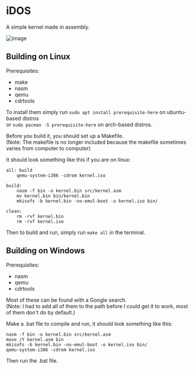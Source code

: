 # iDOS

A simple kernel made in assembly.

![image](https://www.ekeleze.net/assets/external/iDOS.png)

## Building on Linux
Prerequisites:
- make
- nasm
- qemu
- cdrtools

To install them simply run `sudo apt install prerequisite-here` on ubuntu-based distros<br>or `sudo pacman -S prerequisite-here` on arch-based distros.

Before you build it, you should set up a Makefile.<br>
(Note: The makefile is no longer included because the makefile sometimes varies from computer to computer)

It should look something like this if you are on linux: 
```
all: build
	qemu-system-i386 -cdrom kernel.iso

build:
	nasm -f bin -o kernel.bin src/kernel.asm
	mv kernel.bin bin/kernel.bin
	mkisofs -b kernel.bin -no-emul-boot -o kernel.iso bin/
	
clean:
	rm -rvf kernel.bin
	rm -rvf kernel.iso
```

Then to build and run, simply run `make all` in the terminal.

## Building on Windows
Prerequisites:
- nasm
- qemu
- cdrtools

Most of these can be found with a Google search.<br>
(Note: I had to add all of them to the path before I could get it to work, most of them don't do by default.)

Make a .bat file to compile and run, it should look something like this:
```
nasm -f bin -o kernel.bin src/kernel.asm
move /Y kernel.asm bin
mkisofs -b kernel.bin -no-emul-boot -o kernel.iso bin/
qemu-system-i386 -cdrom kernel.iso
```
Then run the .bat file.
